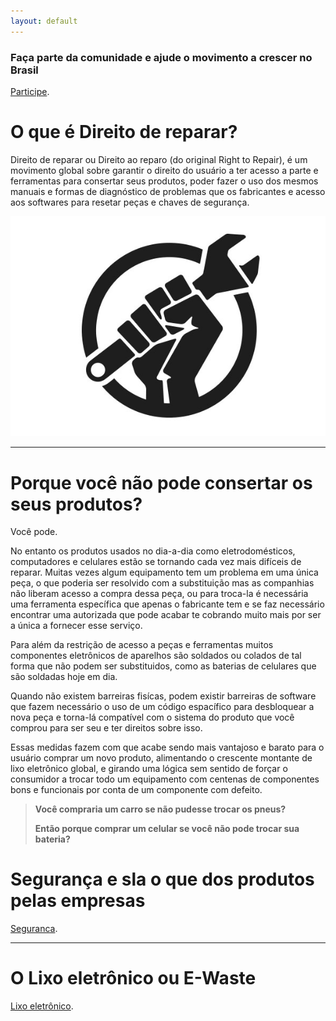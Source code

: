```yaml
---
layout: default
---
```


### Faça parte da comunidade e ajude o movimento a crescer no Brasil
[Participe](./another-page.html).

# O que é Direito de reparar?

Direito de reparar ou Direito ao reparo (do original Right to Repair), é um movimento global sobre garantir o direito do usuário a ter acesso a parte e ferramentas para consertar seus produtos, poder fazer o uso dos mesmos manuais e formas de diagnóstico de problemas que os fabricantes e acesso aos softwares para resetar peças e chaves de segurança.

![Logo Right to Repair](./logo_RtR.jpg)

* * *

# Porque você não pode consertar os seus produtos?

Você pode. 

No entanto os produtos usados no dia-a-dia como eletrodomésticos, computadores e celulares estão se tornando cada vez mais difíceis de reparar. Muitas vezes algum equipamento tem um problema em uma única peça, o que poderia ser resolvido com a substituição mas as companhias não liberam acesso a compra dessa peça, ou para troca-la é necessária uma ferramenta específica que apenas o fabricante tem e se faz necessário encontrar uma autorizada que pode acabar te cobrando muito mais por ser a única a fornecer esse serviço. 

Para além da restrição de acesso a peças e ferramentas muitos componentes eletrônicos de aparelhos são soldados ou colados de tal forma que não podem ser substituidos, como as baterias de celulares que são soldadas hoje em dia.

Quando não existem barreiras fisícas, podem existir barreiras de software que fazem necessário o uso de um código espacífico para desbloquear a nova peça e torna-lá compatível com o sistema do produto que você comprou para ser seu e ter direitos sobre isso.

Essas medidas fazem com que acabe sendo mais vantajoso e barato para o usuário comprar um novo produto, alimentando o crescente montante de lixo eletrônico global, e girando uma lógica sem sentido de forçar o consumidor a trocar todo um equipamento com centenas de componentes bons e funcionais por conta de um componente com defeito.

> **Você compraria um carro se não pudesse trocar os pneus?**
>
> **Então porque comprar um celular se você não pode trocar sua bateria?**

# Segurança e sla o que dos produtos pelas empresas

 [Seguranca](./seguranca.html).

* * *

# O Lixo eletrônico ou E-Waste

[Lixo eletrônico](./ewaste.html).